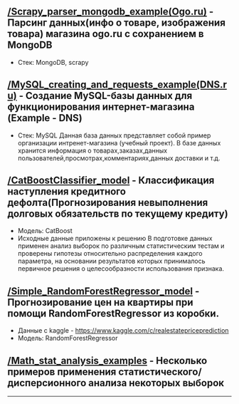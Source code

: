 ## [/Scrapy_parser_mongodb_example(Ogo.ru)][1] - Парсинг данных(инфо о товаре, изображения товара) магазина ogo.ru с сохранением в MongoDB
- Стек: MongoDB, scrapy

## [/MySQL_creating_and_requests_example(DNS.ru)][2] - Cоздание MySQL-базы данных для функционирования интернет-магазина (Example - DNS)
- Стек: MySQL
Данная база данных представляет собой пример организации интренет-магазина (учебный проект). В базе данных хранится информация о товарах,заказах,данных пользователей,просмотрах,комментариях,данных доставки и т.д.

## [/CatBoostClassifier_model][3] - Классификация наступления кредитного дефолта(Прогнозирования невыполнения долговых обязательств по текущему кредиту)
- Модель: CatBoost
- Исходные данные приложены к решению
В подготовке данных применен анализ выборок по различным статистическим тестам и проверены гипотезы относительно распределения каждого параметра, на основании результатов которых принималось первичное решения о целесообразности использования признака.

## [/Simple_RandomForestRegressor_model][4] - Прогнозирование цен на квартиры при помощи RandomForestRegressor из коробки.
- Данные с kaggle - https://www.kaggle.com/c/realestatepriceprediction
- Модель: RandomForestRegressor

## [/Math_stat_analysis_examples][5] - Несколько примеров применения статистического/дисперсионного анализа некоторых выборок



---
[1]: https://github.com/mahhets/portfolio/tree/main/Scrapy_parser_mongodb_example(Ogo.ru)
[2]: https://github.com/mahhets/portfolio/tree/main/MySQL_creating_and_requests_example(DNS.ru)
[3]: https://github.com/mahhets/portfolio/tree/main/CatBoostClassifier_model
[4]: https://github.com/mahhets/portfolio/tree/main/Simple_RandomForestRegressor_model
[5]: https://github.com/mahhets/portfolio/tree/main/Math_stat_analysis_examples
